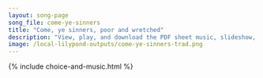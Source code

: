 ```yaml
---
layout: song-page
song_file: come-ye-sinners
title: "Come, ye sinners, poor and wretched"
description: "View, play, and download the PDF sheet music, slideshow, and audio. Lyrics: Come, ye sinners, poor and wretched, weak and wounded, sick and sore. Jesus ready stands to save you, full of pity joined with pow'r:  He is able, he ... english christian 3part chords"
image: /local-lilypond-outputs/come-ye-sinners-trad.png
---
```


{% include choice-and-music.html %}